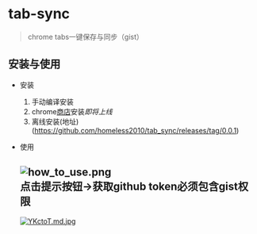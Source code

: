 # tab-sync

> chrome tabs一键保存与同步（gist）

## 安装与使用
- 安装
  1. 手动编译安装
  2. chrome[商店](https://chrome.google.com/webstore?utm_source=chrome-ntp-icon)安装*即将上线*
  3. 离线安装(地址)(https://github.com/homeless2010/tab_sync/releases/tag/0.0.1)
- 使用

  ![how_to_use.png](http://ww1.sinaimg.cn/large/a411b231ly1gelch6vujnj20w00i0q30.jpg)    
点击提示按钮->获取github token**必须包含gist权限**
  ----------------------------------------------------------------------
  [![YKctoT.md.jpg](https://s1.ax1x.com/2020/05/08/YKctoT.md.jpg)](https://imgchr.com/i/YKctoT)
